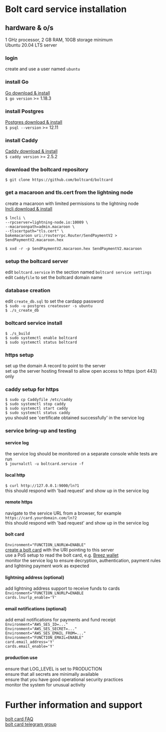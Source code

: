 # Bolt card service installation

## hardware & o/s

1 GHz processor, 2 GB RAM, 10GB storage minimum  
Ubuntu 20.04 LTS server

### login

create and use a user named `ubuntu`

### install Go

[Go download & install](https://go.dev/doc/install)  
`$ go version` >= 1.18.3

### install Postgres

[Postgres download & install](https://www.postgresql.org/download/linux/ubuntu/)  
`$ psql --version` >= 12.11

### install Caddy

[Caddy download & install](https://caddyserver.com/docs/install)  
`$ caddy version` >= 2.5.2

### download the boltcard repository

`$ git clone https://github.com/boltcard/boltcard`

### get a macaroon and tls.cert from the lightning node

create a macaroon with limited permissions to the lightning node  
[lncli download & install](https://github.com/lightningnetwork/lnd/blob/master/docs/INSTALL.md)
```
$ lncli \                                                    
--rpcserver=lightning-node.io:10009 \
--macaroonpath=admin.macaroon \
--tlscertpath="tls.cert" \
bakemacaroon uri:/routerrpc.Router/SendPaymentV2 > SendPaymentV2.macaroon.hex

$ xxd -r -p SendPaymentV2.macaroon.hex SendPaymentV2.macaroon
```

### setup the boltcard server
edit `boltcard.service` in the section named `boltcard service settings`  
edit `Caddyfile` to set the boltcard domain name  

### database creation
edit `create_db.sql` to set the cardapp password  
`$ sudo -u postgres createuser -s ubuntu`  
`$ ./s_create_db`  

### boltcard service install
`$ ./s_build`  
`$ sudo systemctl enable boltcard`  
`$ sudo systemctl status boltcard`

### https setup
set up the domain A record to point to the server  
set up the server hosting firewall to allow open access to https (port 443) only  

### caddy setup for https
`$ sudo cp Caddyfile /etc/caddy`  
`$ sudo systemctl stop caddy`  
`$ sudo systemctl start caddy`  
`$ sudo systemctl status caddy`  
you should see 'certificate obtained successfully' in the service log

### service bring-up and testing
#### service log
the service log should be monitored on a separate console while tests are run  
`$ journalctl -u boltcard.service -f`
#### local http
`$ curl http://127.0.0.1:9000/ln?1`  
this should respond with 'bad request' and show up in the service log  
#### remote https
navigate to the service URL from a browser, for example `https://card.yourdomain.com/ln?2`  
this should respond with 'bad request' and show up in the service log  
#### bolt card
`Environment="FUNCTION_LNURLW=ENABLE"`  
[create a bolt card](CARD_ANDROID.md) with the URI pointing to this server  
use a PoS setup to read the bolt card, e.g. [Breez wallet](https://breez.technology/)   
monitor the service log to ensure decryption, authentication, payment rules and lightning payment work as expected  
#### lightning address (optional)
add lightning address support to receive funds to cards  
`Environment="FUNCTION_LNURLP=ENABLE`  
`cards.lnurlp_enable='Y'`  
#### email notifications (optional)
add email notifications for payments and fund receipt  
`Environment="AWS_SES_ID=..."`  
`Environment="AWS_SES_SECRET=..."`  
`Environment="AWS_SES_EMAIL_FROM=..."`  
`Environment="FUNCTION_EMAIL=ENABLE"`  
`card.email_address='Y'`  
`cards.email_enable='Y'`  
#### production use
ensure that LOG_LEVEL is set to PRODUCTION  
ensure that all secrets are minimally available  
ensure that you have good operational security practices  
monitor the system for unusual activity  

# Further information and support

[bolt card FAQ](FAQ.md)  
[bolt card telegram group](https://t.me/bolt_card)

